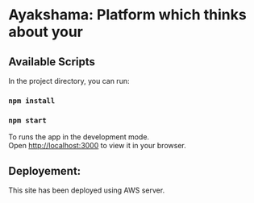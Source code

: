 # Ayakshama: Platform which thinks about your
## Available Scripts

In the project directory, you can run:
### `npm install`
### `npm start`

To runs the app in the development mode.\
Open [http://localhost:3000](http://localhost:3000) to view it in your browser.

## Deployement:
This site has been deployed using AWS server.




